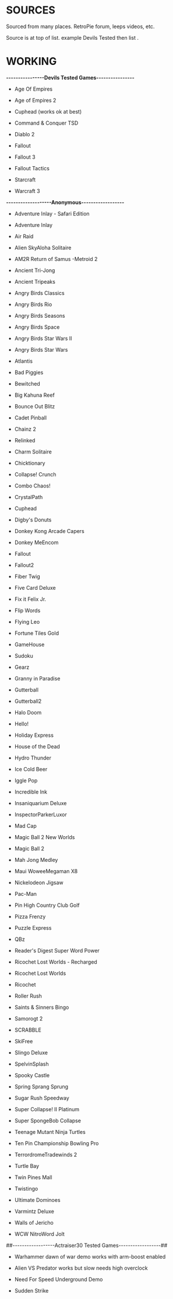 # SOURCES #

Sourced from many places. RetroPie forum, leeps videos, etc.

Source is at top of list. example Devils Tested then list .


# WORKING #

**----------------Devils Tested Games----------------**

- Age Of Empires

- Age of Empires 2

- Cuphead (works ok at best)

- Command & Conquer TSD

- Diablo 2

- Fallout

- Fallout 3

- Fallout Tactics

- Starcraft

- Warcraft 3

**-------------------Anonymous------------------**

- Adventure Inlay - Safari Edition

- Adventure Inlay

- Air Raid

- Alien SkyAloha Solitaire

- AM2R Return of Samus -Metroid 2

- Ancient Tri-Jong

- Ancient Tripeaks

- Angry Birds Classics

- Angry Birds Rio

- Angry Birds Seasons

- Angry Birds Space

- Angry Birds Star Wars II

- Angry Birds Star Wars

- Atlantis

- Bad Piggies

- Bewitched
 
- Big Kahuna Reef

- Bounce Out Blitz
 
- Cadet Pinball
 
- Chainz 2 

- Relinked
 
- Charm Solitaire

- Chicktionary
 
- Collapse! Crunch

- Combo Chaos!

- CrystalPath

- Cuphead

- Digby's Donuts

- Donkey Kong Arcade Capers

- Donkey MeEncom

- Fallout

- Fallout2

- Fiber Twig

- Five Card Deluxe

- Fix it Felix Jr.

- Flip Words

- Flying Leo

- Fortune Tiles Gold

- GameHouse 

- Sudoku

- Gearz

- Granny in Paradise

- Gutterball

- Gutterball2

- Halo Doom

- Hello!

- Holiday Express

- House of the Dead

- Hydro Thunder

- Ice Cold Beer

- Iggle Pop

- Incredible Ink

- Insaniquarium Deluxe

- InspectorParkerLuxor

- Mad Cap 

- Magic Ball 2 New Worlds

- Magic Ball 2 

- Mah Jong Medley 

- Maui WoweeMegaman X8

- Nickelodeon Jigsaw

- Pac-Man

- Pin High Country Club Golf

- Pizza Frenzy
 
- Puzzle Express
 
- QBz
 
- Reader's Digest Super Word Power
 
- Ricochet Lost Worlds - Recharged
 
- Ricochet Lost Worlds
 
- Ricochet
 
- Roller Rush
 
- Saints & Sinners Bingo
 
- Samorogt 2
 
- SCRABBLE
 
- SkiFree
 
- Slingo Deluxe
 
- SpelvinSplash
 
- Spooky Castle
 
- Spring Sprang Sprung
 
- Sugar Rush Speedway
 
- Super Collapse! II Platinum
 
- Super SpongeBob Collapse
 
- Teenage Mutant Ninja Turtles
 
- Ten Pin Championship Bowling Pro
 
- TerrordromeTradewinds 2
 
- Turtle Bay
 
- Twin Pines Mall
 
- Twistingo
 
- Ultimate Dominoes
 
- Varmintz Deluxe
 
- Walls of Jericho
 
- WCW NitroWord Jolt


##------------------Actraiser30 Tested Games------------------##

- Warhammer dawn of war demo works with arm-boost enabled

- Alien VS Predator works but slow needs high overclock

- Need For Speed Underground Demo

- Sudden Strike


